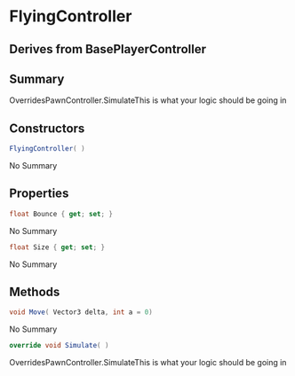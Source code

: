 # FlyingController

## Derives from BasePlayerController

## Summary

OverridesPawnController.SimulateThis is what your logic should be going in
## Constructors

```c#
FlyingController( ) 
```
No Summary
## Properties

```c#
float Bounce { get; set; } 
```
No Summary
```c#
float Size { get; set; } 
```
No Summary
## Methods

```c#
void Move( Vector3 delta, int a = 0) 
```
No Summary
```c#
override void Simulate( ) 
```
OverridesPawnController.SimulateThis is what your logic should be going in
